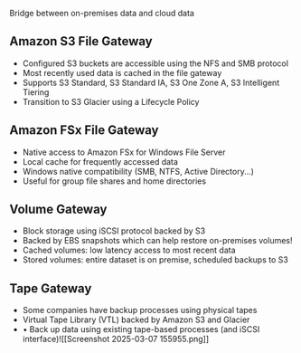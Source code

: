 Bridge between on-premises data and cloud data

## Amazon S3 File Gateway
- Configured S3 buckets are accessible using the NFS and SMB protocol 
- Most recently used data is cached in the file gateway 
- Supports S3 Standard, S3 Standard IA, S3 One Zone A, S3 Intelligent Tiering 
- Transition to S3 Glacier using a Lifecycle Policy

## Amazon FSx File Gateway
- Native access to Amazon FSx for Windows File Server 
- Local cache for frequently accessed data 
- Windows native compatibility (SMB, NTFS, Active Directory...) 
- Useful for group file shares and home directories
## Volume Gateway
- Block storage using iSCSI protocol backed by S3
- Backed by EBS snapshots which can help restore on-premises volumes! 
- Cached volumes: low latency access to most recent data 
- Stored volumes: entire dataset is on premise, scheduled backups to S3

## Tape Gateway
- Some companies have backup processes using physical tapes
- Virtual Tape Library (VTL) backed by Amazon S3 and Glacier
- • Back up data using existing tape-based processes (and iSCSI interface)![[Screenshot 2025-03-07 155955.png]]